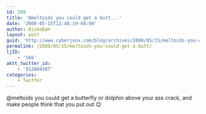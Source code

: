 ```yaml
---
id: 399
title: '@meltoids you could get a butt...'
date: '2008-05-15T12:48:19-04:00'
author: DizkoDan
layout: post
guid: 'http://www.cyberjunx.com/blog/archives/2008/05/15/meltoids-you-could-get-a-butt/'
permalink: /2008/05/15/meltoids-you-could-get-a-butt/
ljID:
    - '566'
aktt_twitter_id:
    - '812084387'
categories:
    - Twitter
---
```


@meltoids you could get a butterfly or dolphin above your ass crack, and make people think that you put out 😉